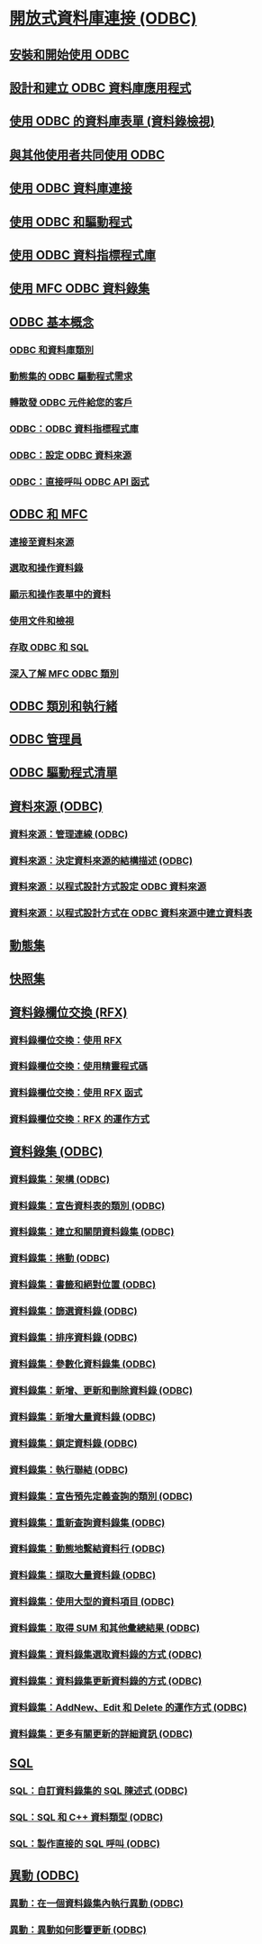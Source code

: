 # [開放式資料庫連接 (ODBC)](open-database-connectivity-odbc.md)
## [安裝和開始使用 ODBC](installing-and-getting-started-with-odbc.md)
## [設計和建立 ODBC 資料庫應用程式](design-and-create-an-odbc-database-application.md)
## [使用 ODBC 的資料庫表單 (資料錄檢視)](use-database-forms-record-views-with-odbc.md)
## [與其他使用者共同使用 ODBC](use-odbc-to-work-with-other-users.md)
## [使用 ODBC 資料庫連接](work-with-odbc-database-connections.md)
## [使用 ODBC 和驅動程式](work-with-odbc-and-drivers.md)
## [使用 ODBC 資料指標程式庫](use-the-odbc-cursor-library.md)
## [使用 MFC ODBC 資料錄集](use-mfc-odbc-recordsets.md)
## [ODBC 基本概念](odbc-basics.md)
### [ODBC 和資料庫類別](odbc-and-the-database-classes.md)
### [動態集的 ODBC 驅動程式需求](odbc-driver-requirements-for-dynasets.md)
### [轉散發 ODBC 元件給您的客戶](redistributing-odbc-components-to-your-customers.md)
### [ODBC：ODBC 資料指標程式庫](odbc-the-odbc-cursor-library.md)
### [ODBC：設定 ODBC 資料來源](odbc-configuring-an-odbc-data-source.md)
### [ODBC：直接呼叫 ODBC API 函式](odbc-calling-odbc-api-functions-directly.md)
## [ODBC 和 MFC](odbc-and-mfc.md)
### [連接至資料來源](connecting-to-a-data-source.md)
### [選取和操作資料錄](selecting-and-manipulating-records.md)
### [顯示和操作表單中的資料](displaying-and-manipulating-data-in-a-form.md)
### [使用文件和檢視](working-with-documents-and-views.md)
### [存取 ODBC 和 SQL](access-to-odbc-and-sql.md)
### [深入了解 MFC ODBC 類別](further-reading-about-the-mfc-odbc-classes.md)
## [ODBC 類別和執行緒](odbc-classes-and-threads.md)
## [ODBC 管理員](odbc-administrator.md)
## [ODBC 驅動程式清單](odbc-driver-list.md)
## [資料來源 (ODBC)](data-source-odbc.md)
### [資料來源：管理連線 (ODBC)](data-source-managing-connections-odbc.md)
### [資料來源：決定資料來源的結構描述 (ODBC)](data-source-determining-the-schema-of-the-data-source-odbc.md)
### [資料來源：以程式設計方式設定 ODBC 資料來源](data-source-programmatically-configuring-an-odbc-data-source.md)
### [資料來源：以程式設計方式在 ODBC 資料來源中建立資料表](data-source-programmatically-creating-a-table-in-an-odbc-data-source.md)
## [動態集](dynaset.md)
## [快照集](snapshot.md)
## [資料錄欄位交換 (RFX)](record-field-exchange-rfx.md)
### [資料錄欄位交換：使用 RFX](record-field-exchange-using-rfx.md)
### [資料錄欄位交換：使用精靈程式碼](record-field-exchange-working-with-the-wizard-code.md)
### [資料錄欄位交換：使用 RFX 函式](record-field-exchange-using-the-rfx-functions.md)
### [資料錄欄位交換：RFX 的運作方式](record-field-exchange-how-rfx-works.md)
## [資料錄集 (ODBC)](recordset-odbc.md)
### [資料錄集：架構 (ODBC)](recordset-architecture-odbc.md)
### [資料錄集：宣告資料表的類別 (ODBC)](recordset-declaring-a-class-for-a-table-odbc.md)
### [資料錄集：建立和關閉資料錄集 (ODBC)](recordset-creating-and-closing-recordsets-odbc.md)
### [資料錄集：捲動 (ODBC)](recordset-scrolling-odbc.md)
### [資料錄集：書籤和絕對位置 (ODBC)](recordset-bookmarks-and-absolute-positions-odbc.md)
### [資料錄集：篩選資料錄 (ODBC)](recordset-filtering-records-odbc.md)
### [資料錄集：排序資料錄 (ODBC)](recordset-sorting-records-odbc.md)
### [資料錄集：參數化資料錄集 (ODBC)](recordset-parameterizing-a-recordset-odbc.md)
### [資料錄集：新增、更新和刪除資料錄 (ODBC)](recordset-adding-updating-and-deleting-records-odbc.md)
### [資料錄集：新增大量資料錄 (ODBC)](recordset-adding-records-in-bulk-odbc.md)
### [資料錄集：鎖定資料錄 (ODBC)](recordset-locking-records-odbc.md)
### [資料錄集：執行聯結 (ODBC)](recordset-performing-a-join-odbc.md)
### [資料錄集：宣告預先定義查詢的類別 (ODBC)](recordset-declaring-a-class-for-a-predefined-query-odbc.md)
### [資料錄集：重新查詢資料錄集 (ODBC)](recordset-requerying-a-recordset-odbc.md)
### [資料錄集：動態地繫結資料行 (ODBC)](recordset-dynamically-binding-data-columns-odbc.md)
### [資料錄集：擷取大量資料錄 (ODBC)](recordset-fetching-records-in-bulk-odbc.md)
### [資料錄集：使用大型的資料項目 (ODBC)](recordset-working-with-large-data-items-odbc.md)
### [資料錄集：取得 SUM 和其他彙總結果 (ODBC)](recordset-obtaining-sums-and-other-aggregate-results-odbc.md)
### [資料錄集：資料錄集選取資料錄的方式 (ODBC)](recordset-how-recordsets-select-records-odbc.md)
### [資料錄集：資料錄集更新資料錄的方式 (ODBC)](recordset-how-recordsets-update-records-odbc.md)
### [資料錄集：AddNew、Edit 和 Delete 的運作方式 (ODBC)](recordset-how-addnew-edit-and-delete-work-odbc.md)
### [資料錄集：更多有關更新的詳細資訊 (ODBC)](recordset-more-about-updates-odbc.md)
## [SQL](sql.md)
### [SQL：自訂資料錄集的 SQL 陳述式 (ODBC)](sql-customizing-your-recordsets-sql-statement-odbc.md)
### [SQL：SQL 和 C++ 資料類型 (ODBC)](sql-sql-and-cpp-data-types-odbc.md)
### [SQL：製作直接的 SQL 呼叫 (ODBC)](sql-making-direct-sql-calls-odbc.md)
## [異動 (ODBC)](transaction-odbc.md)
### [異動：在一個資料錄集內執行異動 (ODBC)](transaction-performing-a-transaction-in-a-recordset-odbc.md)
### [異動：異動如何影響更新 (ODBC)](transaction-how-transactions-affect-updates-odbc.md)
